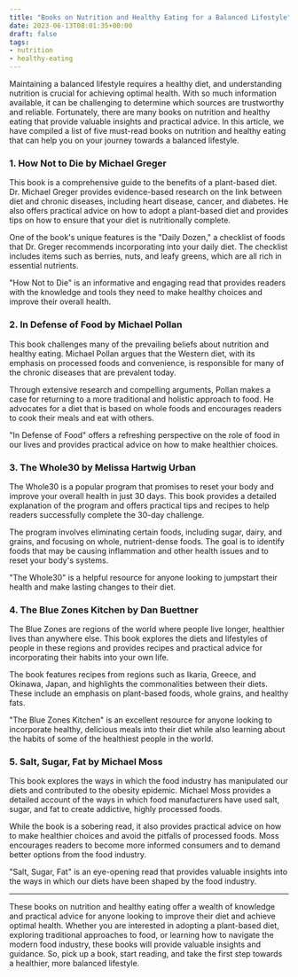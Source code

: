 ```yaml
---
title: "Books on Nutrition and Healthy Eating for a Balanced Lifestyle"
date: 2023-06-13T08:01:35+00:00
draft: false
tags: 
- nutrition
- healthy-eating
---
```


Maintaining a balanced lifestyle requires a healthy diet, and understanding nutrition is crucial for achieving optimal health. With so much information available, it can be challenging to determine which sources are trustworthy and reliable. Fortunately, there are many books on nutrition and healthy eating that provide valuable insights and practical advice. In this article, we have compiled a list of five must-read books on nutrition and healthy eating that can help you on your journey towards a balanced lifestyle.

### 1. How Not to Die by Michael Greger

This book is a comprehensive guide to the benefits of a plant-based diet. Dr. Michael Greger provides evidence-based research on the link between diet and chronic diseases, including heart disease, cancer, and diabetes. He also offers practical advice on how to adopt a plant-based diet and provides tips on how to ensure that your diet is nutritionally complete.

One of the book's unique features is the "Daily Dozen," a checklist of foods that Dr. Greger recommends incorporating into your daily diet. The checklist includes items such as berries, nuts, and leafy greens, which are all rich in essential nutrients.

"How Not to Die" is an informative and engaging read that provides readers with the knowledge and tools they need to make healthy choices and improve their overall health.

### 2. In Defense of Food by Michael Pollan

This book challenges many of the prevailing beliefs about nutrition and healthy eating. Michael Pollan argues that the Western diet, with its emphasis on processed foods and convenience, is responsible for many of the chronic diseases that are prevalent today.

Through extensive research and compelling arguments, Pollan makes a case for returning to a more traditional and holistic approach to food. He advocates for a diet that is based on whole foods and encourages readers to cook their meals and eat with others.

"In Defense of Food" offers a refreshing perspective on the role of food in our lives and provides practical advice on how to make healthier choices.

### 3. The Whole30 by Melissa Hartwig Urban

The Whole30 is a popular program that promises to reset your body and improve your overall health in just 30 days. This book provides a detailed explanation of the program and offers practical tips and recipes to help readers successfully complete the 30-day challenge.

The program involves eliminating certain foods, including sugar, dairy, and grains, and focusing on whole, nutrient-dense foods. The goal is to identify foods that may be causing inflammation and other health issues and to reset your body's systems.

"The Whole30" is a helpful resource for anyone looking to jumpstart their health and make lasting changes to their diet.

### 4. The Blue Zones Kitchen by Dan Buettner

The Blue Zones are regions of the world where people live longer, healthier lives than anywhere else. This book explores the diets and lifestyles of people in these regions and provides recipes and practical advice for incorporating their habits into your own life.

The book features recipes from regions such as Ikaria, Greece, and Okinawa, Japan, and highlights the commonalities between their diets. These include an emphasis on plant-based foods, whole grains, and healthy fats.

"The Blue Zones Kitchen" is an excellent resource for anyone looking to incorporate healthy, delicious meals into their diet while also learning about the habits of some of the healthiest people in the world.

### 5. Salt, Sugar, Fat by Michael Moss

This book explores the ways in which the food industry has manipulated our diets and contributed to the obesity epidemic. Michael Moss provides a detailed account of the ways in which food manufacturers have used salt, sugar, and fat to create addictive, highly processed foods.

While the book is a sobering read, it also provides practical advice on how to make healthier choices and avoid the pitfalls of processed foods. Moss encourages readers to become more informed consumers and to demand better options from the food industry.

"Salt, Sugar, Fat" is an eye-opening read that provides valuable insights into the ways in which our diets have been shaped by the food industry.

---

These books on nutrition and healthy eating offer a wealth of knowledge and practical advice for anyone looking to improve their diet and achieve optimal health. Whether you are interested in adopting a plant-based diet, exploring traditional approaches to food, or learning how to navigate the modern food industry, these books will provide valuable insights and guidance. So, pick up a book, start reading, and take the first step towards a healthier, more balanced lifestyle.